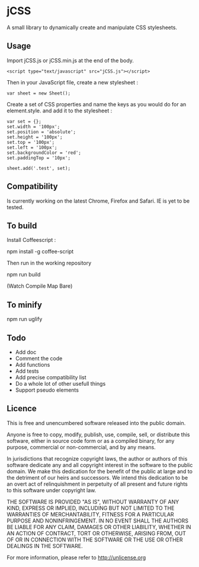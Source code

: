 jCSS
====

A small library to dynamically create and manipulate CSS stylesheets.

Usage
-----

Import jCSS.js or jCSS.min.js at the end of the body.

	<script type="text/javascript" src="jCSS.js"></script>

Then in your JavaScript file, create a new stylesheet :

	var sheet = new Sheet();

Create a set of CSS properties and name the keys as you would do for an element.style. and add it to the stylesheet :

	var set = {};
	set.width = '100px';
	set.position = 'absolute';
	set.height = '100px';
	set.top = '100px';
	set.left = '100px';
	set.backgroundColor = 'red';
	set.paddingTop = '10px';

	sheet.add('.test', set);

Compatibility
-------------

Is currently working on the latest Chrome, Firefox and Safari.
IE is yet to be tested.

To build
----------

Install Coffeescript :

  npm install -g coffee-script

Then run in the working repository

  npm run build

(Watch Compile Map Bare)

To minify
---------

  npm run uglify

Todo
----

- Add doc
- Comment the code
- Add functions
- Add tests
- Add precise compatibility list
- Do a whole lot of other usefull things
- Support pseudo elements

Licence
-------

This is free and unencumbered software released into the public domain.

Anyone is free to copy, modify, publish, use, compile, sell, or
distribute this software, either in source code form or as a compiled
binary, for any purpose, commercial or non-commercial, and by any
means.

In jurisdictions that recognize copyright laws, the author or authors
of this software dedicate any and all copyright interest in the
software to the public domain. We make this dedication for the benefit
of the public at large and to the detriment of our heirs and
successors. We intend this dedication to be an overt act of
relinquishment in perpetuity of all present and future rights to this
software under copyright law.

THE SOFTWARE IS PROVIDED "AS IS", WITHOUT WARRANTY OF ANY KIND,
EXPRESS OR IMPLIED, INCLUDING BUT NOT LIMITED TO THE WARRANTIES OF
MERCHANTABILITY, FITNESS FOR A PARTICULAR PURPOSE AND NONINFRINGEMENT.
IN NO EVENT SHALL THE AUTHORS BE LIABLE FOR ANY CLAIM, DAMAGES OR
OTHER LIABILITY, WHETHER IN AN ACTION OF CONTRACT, TORT OR OTHERWISE,
ARISING FROM, OUT OF OR IN CONNECTION WITH THE SOFTWARE OR THE USE OR
OTHER DEALINGS IN THE SOFTWARE.

For more information, please refer to <http://unlicense.org>


